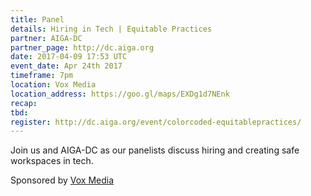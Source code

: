 ```yaml
---
title: Panel
details: Hiring in Tech | Equitable Practices
partner: AIGA-DC
partner_page: http://dc.aiga.org
date: 2017-04-09 17:53 UTC
event_date: Apr 24th 2017
timeframe: 7pm
location: Vox Media
location_address: https://goo.gl/maps/EXDg1d7NEnk
recap:
tbd:
register: http://dc.aiga.org/event/colorcoded-equitablepractices/
---
```


<div class="m-content__event">
  <p> Join us and AIGA-DC as our panelists discuss hiring and creating safe workspaces in tech. </p>

  <p class="m-content__event-sponsor"> Sponsored by <a target="_blank" href="http://voxmedia.com">Vox Media</a> </p>
</div>